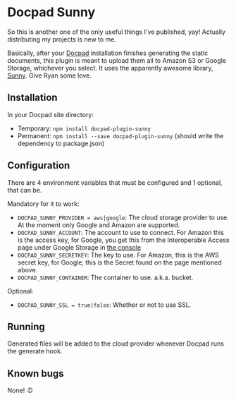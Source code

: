 # Docpad Sunny

So this is another one of the only useful things I've published, yay! Actually distributing my projects is new to me.

Basically, after your [Docpad](https://github.com/bevry/docpad) installation finishes generating the static documents, this plugin is meant to upload them all to Amazon S3 or Google Storage, whichever you select. It uses the apparently awesome library, [Sunny](https://github.com/ryan-roemer/node-sunny). Give Ryan some love.

## Installation

In your Docpad site directory:

- Temporary: `npm install docpad-plugin-sunny`
- Permanent: `npm install --save docpad-plugin-sunny` (should write the dependency to package.json)

## Configuration

There are 4 environment variables that must be configured and 1 optional, that can be.

Mandatory for it to work:

- `DOCPAD_SUNNY_PROVIDER = aws|google`: The cloud storage provider to use. At the moment only Google and Amazon are supported.
- `DOCPAD_SUNNY_ACCOUNT`: The account to use to connect. For Amazon this is the access key, for Google, you get this from the Interoperable Access page under Google Storage in [the console](https://code.google.com/apis/console/)
- `DOCPAD_SUNNY_SECRETKEY`: The key to use. For Amazon, this is the AWS secret key, for Google, this is the Secret found on the page mentioned above.
- `DOCPAD_SUNNY_CONTAINER`: The container to use. a.k.a. bucket.

Optional:

- `DOCPAD_SUNNY_SSL = true|false`: Whether or not to use SSL.

## Running

Generated files will be added to the cloud provider whenever Docpad runs the generate hook.

## Known bugs

None! :D
